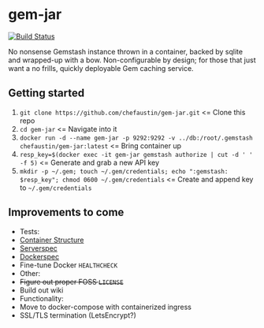 # gem-jar

[![Build Status](https://travis-ci.org/ChefAustin/gem-jar.svg?branch=master)](https://travis-ci.org/ChefAustin/gem-jar)

No nonsense Gemstash instance thrown in a container, backed by sqlite and wrapped-up with a bow. Non-configurable by design; for those that just want a no frills, quickly deployable Gem caching service.

## Getting started
1.  `git clone https://github.com/chefaustin/gem-jar.git` <= Clone this repo
2.  `cd gem-jar` <= Navigate into it
3.  `docker run -d --name gem-jar -p 9292:9292 -v ../db:/root/.gemstash chefaustin/gem-jar:latest` <= Bring container up
4.  `resp_key=$(docker exec -it gem-jar gemstash authorize | cut -d ' ' -f 5)` <= Generate and grab a new API key
5.  `mkdir -p ~/.gem; touch ~/.gem/credentials; echo ":gemstash: $resp_key"; chmod 0600 ~/.gem/credentials` <= Create and append key to `~/.gem/credentials`

## Improvements to come
-   Tests:
 - [Container Structure](https://github.com/GoogleContainerTools/container-structure-test)
 - [Serverspec](https://github.com/mizzy/serverspec)
 - [Dockerspec](https://github.com/zuazo/dockerspec)
 - Fine-tune Docker `HEALTHCHECK`
-   Other:
  - ~~Figure out proper FOSS `LICENSE`~~
  - Build out wiki
-   Functionality:
  - Move to docker-compose with containerized ingress
  - SSL/TLS termination (LetsEncrypt?)
